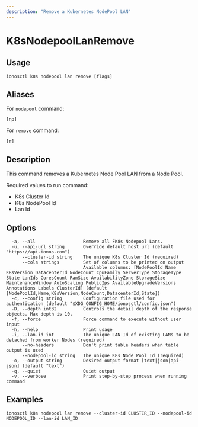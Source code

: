 ```yaml
---
description: "Remove a Kubernetes NodePool LAN"
---
```


# K8sNodepoolLanRemove

## Usage

```text
ionosctl k8s nodepool lan remove [flags]
```

## Aliases

For `nodepool` command:

```text
[np]
```

For `remove` command:

```text
[r]
```

## Description

This command removes a Kubernetes Node Pool LAN from a Node Pool.

Required values to run command:

* K8s Cluster Id
* K8s NodePool Id
* Lan Id

## Options

```text
  -a, --all                  Remove all FK8s Nodepool Lans.
  -u, --api-url string       Override default host url (default "https://api.ionos.com")
      --cluster-id string    The unique K8s Cluster Id (required)
      --cols strings         Set of columns to be printed on output 
                             Available columns: [NodePoolId Name K8sVersion DatacenterId NodeCount CpuFamily ServerType StorageType State LanIds CoresCount RamSize AvailabilityZone StorageSize MaintenanceWindow AutoScaling PublicIps AvailableUpgradeVersions Annotations Labels ClusterId] (default [NodePoolId,Name,K8sVersion,NodeCount,DatacenterId,State])
  -c, --config string        Configuration file used for authentication (default "$XDG_CONFIG_HOME/ionosctl/config.json")
  -D, --depth int32          Controls the detail depth of the response objects. Max depth is 10.
  -f, --force                Force command to execute without user input
  -h, --help                 Print usage
  -i, --lan-id int           The unique LAN Id of existing LANs to be detached from worker Nodes (required)
      --no-headers           Don't print table headers when table output is used
      --nodepool-id string   The unique K8s Node Pool Id (required)
  -o, --output string        Desired output format [text|json|api-json] (default "text")
  -q, --quiet                Quiet output
  -v, --verbose              Print step-by-step process when running command
```

## Examples

```text
ionosctl k8s nodepool lan remove --cluster-id CLUSTER_ID --nodepool-id NODEPOOL_ID --lan-id LAN_ID
```

